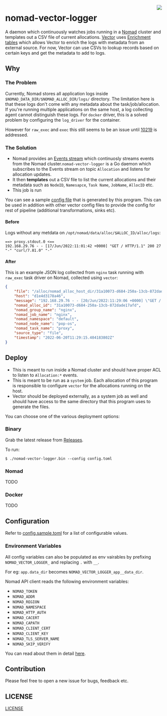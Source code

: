 <a href="https://zerodha.tech"><img src="https://zerodha.tech/static/images/github-badge.svg" align="right" /></a>

# nomad-vector-logger

A daemon which continuously watches jobs running in a [Nomad](https://www.nomadproject.io/) cluster and templates out a CSV file of current allocations. [Vector](https://vector.dev/) uses [Enrichment tables](https://vector.dev/highlights/2021-11-18-csv-enrichment/) which allows Vector to enrich the logs with metadata from an external source. For now, Vector can use CSVs to lookup records based on certain keys and get the metadata to add to logs.
## Why

### The Problem

Currently, Nomad stores all application logs inside `$NOMAD_DATA_DIR/$NOMAD_ALLOC_DIR/logs/` directory. The limitation here is that these logs don't come with any metadata about the task/job/allocation. If you're running multiple applications on the same host, a log collecting agent cannot distinguish these logs. For `docker` driver, this is a solved problem by configuring the `log_driver` for the container.

However for `raw_exec` and `exec` this still seems to be an issue until [10219](https://github.com/hashicorp/nomad/issues/10219) is addressed.

### The Solution

- Nomad provides an [Events stream](https://github.com/mr-karan/nomad-events-sink) which continuosly streams events from the Nomad cluster.`nomad-vector-logger` is a Go daemon which subscribes to the Events stream on topic `Allocation` and listens for allocation updates.
- It then **templates** out a CSV file to list the current allocations and their metadata such as `NodeID`, `Namesapce`, `Task Name`, `JobName`, `AllocID` etc.
- This job is run 

You can see a sample [config file](./examples/vector/nomad.toml) that is generated by this program. This can be used in addition with other vector config files to provide the config for rest of pipeline (additional transformations, sinks etc).

#### Before

Logs without any metdata on `/opt/nomad/data/alloc/$ALLOC_ID/alloc/logs`:

```
==> proxy.stdout.0 <==
192.168.29.76 - - [17/Jun/2022:11:01:42 +0000] "GET / HTTP/1.1" 200 27 "-" "curl/7.81.0" "-"
```

#### After

This is an example JSON log collected from `nginx` task running with `raw_exec` task driver on Nomad, collected using `vector`:

```json
{
    "file": "/alloc/nomad_alloc_host_dir/31a10073-d684-250a-13cb-872dade17afd/alloc/logs/proxy.stdout.0",
    "host": "d1e4d3178a46",
    "message": "192.168.29.76 - - [20/Jun/2022:11:29:06 +0000] \"GET / HTTP/1.1\" 200 27 \"-\" \"Mozilla/5.0 (X11; Linux x86_64; rv:101.0) Gecko/20100101 Firefox/101.0\" \"-\"",
    "nomad_alloc_id": "31a10073-d684-250a-13cb-872dade17afd",
    "nomad_group_name": "nginx",
    "nomad_job_name": "nginx",
    "nomad_namespace": "default",
    "nomad_node_name": "pop-os",
    "nomad_task_name": "proxy",
    "source_type": "file",
    "timestamp": "2022-06-20T11:29:15.404183802Z"
}
```

## Deploy

- This is meant to run inside a Nomad cluster and should have proper ACL to listen to `Allocation:*` events.
- This is meant to be run as a `system` job. Each allocation of this program is responsible to configure `vector` for the allocations running on the host.
- Vector should be deployed externally, as a system job as well and should have access to the same directory that this program uses to generate the files.

You can choose one of the various deployment options:

### Binary

Grab the latest release from [Releases](https://github.com/mr-karan/nomad-vector-logger/releases).

To run:

```
$ ./nomad-vector-logger.bin --config config.toml
```

### Nomad

TODO

### Docker 

TODO

## Configuration

Refer to [config.sample.toml](./config.sample.toml) for a list of configurable values.

### Environment Variables

All config variables can also be populated as env vairables by prefixing `NOMAD_VECTOR_LOGGER_` and replacing `.` with `__`.

For eg: `app.data_dir` becomes `NOMAD_VECTOR_LOGGER_app__data_dir`.

Nomad API client reads the following environment variables:

- `NOMAD_TOKEN`
- `NOMAD_ADDR`
- `NOMAD_REGION`
- `NOMAD_NAMESPACE`
- `NOMAD_HTTP_AUTH`
- `NOMAD_CACERT`
- `NOMAD_CAPATH`
- `NOMAD_CLIENT_CERT`
- `NOMAD_CLIENT_KEY`
- `NOMAD_TLS_SERVER_NAME`
- `NOMAD_SKIP_VERIFY`

You can read about them in detail [here](https://www.nomadproject.io/docs/runtime/environment).

## Contribution

Please feel free to open a new issue for bugs, feedback etc.

## LICENSE

[LICENSE](./LICENSE)
